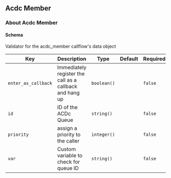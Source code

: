 ## Acdc Member

### About Acdc Member

#### Schema

Validator for the acdc_member callflow's data object



Key | Description | Type | Default | Required
--- | ----------- | ---- | ------- | --------
`enter_as_callback` | Immediately register the call as a callback and hang up | `boolean()` |   | `false`
`id` | ID of the ACDc Queue | `string()` |   | `false`
`priority` | assign a priority to the caller | `integer()` |   | `false`
`var` | Custom variable to check for queue ID | `string()` |   | `false`



